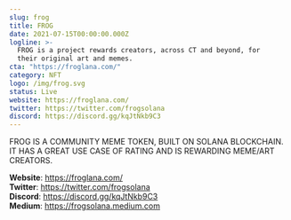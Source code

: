 ```yaml
---
slug: frog
title: FROG
date: 2021-07-15T00:00:00.000Z
logline: >-
  FROG is a project rewards creators, across CT and beyond, for
  their original art and memes.
cta: "https://froglana.com/"
category: NFT
logo: /img/frog.svg
status: Live
website: https://froglana.com/
twitter: https://twitter.com/frogsolana
discord: https://discord.gg/kqJtNkb9C3
---
```


FROG IS A COMMUNITY MEME TOKEN, BUILT ON SOLANA BLOCKCHAIN.
IT HAS A GREAT USE CASE OF RATING AND IS REWARDING MEME/ART CREATORS.

<b>Website</b>: https://froglana.com/ </br>
<b>Twitter</b>: https://twitter.com/frogsolana </br>
<b>Discord</b>: https://discord.gg/kqJtNkb9C3 </br>
<b>Medium</b>: https://frogsolana.medium.com </br>
